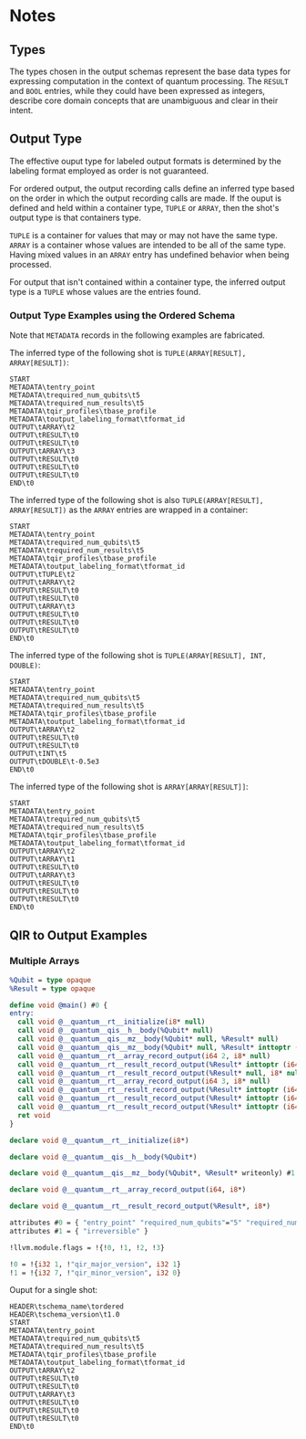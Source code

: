 # Notes

## Types

The types chosen in the output schemas represent the base data types for expressing computation in the context of quantum processing. The `RESULT` and `BOOL` entries, while they could have been expressed as integers, describe core domain concepts that are unambiguous and clear in their intent.

## Output Type

The effective ouput type for labeled output formats is determined by the labeling format employed as order is not guaranteed.

For ordered output, the output recording calls define an inferred type based on the order in which the output recording calls are made. If the ouput is defined and held within a container type, `TUPLE` or `ARRAY`, then the shot's output type is that containers type.

`TUPLE` is a container for values that may or may not have the same type. `ARRAY` is a container whose values are intended to be all of the same type. Having mixed values in an `ARRAY` entry has undefined behavior when being processed.

For output that isn't contained within a container type, the inferred output type is a `TUPLE` whose values are the entries found.

### Output Type Examples using the Ordered Schema

Note that `METADATA` records in the following examples are fabricated.

The inferred type of the following shot is `TUPLE(ARRAY[RESULT], ARRAY[RESULT])`:

```log
START
METADATA\tentry_point
METADATA\trequired_num_qubits\t5
METADATA\trequired_num_results\t5
METADATA\tqir_profiles\tbase_profile
METADATA\toutput_labeling_format\tformat_id
OUTPUT\tARRAY\t2
OUTPUT\tRESULT\t0
OUTPUT\tRESULT\t0
OUTPUT\tARRAY\t3
OUTPUT\tRESULT\t0
OUTPUT\tRESULT\t0
OUTPUT\tRESULT\t0
END\t0
```

The inferred type of the following shot is also `TUPLE(ARRAY[RESULT], ARRAY[RESULT])` as the `ARRAY` entries are wrapped in a container:

```log
START
METADATA\tentry_point
METADATA\trequired_num_qubits\t5
METADATA\trequired_num_results\t5
METADATA\tqir_profiles\tbase_profile
METADATA\toutput_labeling_format\tformat_id
OUTPUT\tTUPLE\t2
OUTPUT\tARRAY\t2
OUTPUT\tRESULT\t0
OUTPUT\tRESULT\t0
OUTPUT\tARRAY\t3
OUTPUT\tRESULT\t0
OUTPUT\tRESULT\t0
OUTPUT\tRESULT\t0
END\t0
```

The inferred type of the following shot is `TUPLE(ARRAY[RESULT], INT, DOUBLE)`:

```log
START
METADATA\tentry_point
METADATA\trequired_num_qubits\t5
METADATA\trequired_num_results\t5
METADATA\tqir_profiles\tbase_profile
METADATA\toutput_labeling_format\tformat_id
OUTPUT\tARRAY\t2
OUTPUT\tRESULT\t0
OUTPUT\tRESULT\t0
OUTPUT\tINT\t5
OUTPUT\tDOUBLE\t-0.5e3
END\t0
```

The inferred type of the following shot is `ARRAY[ARRAY[RESULT]]`:

```console
START
METADATA\tentry_point
METADATA\trequired_num_qubits\t5
METADATA\trequired_num_results\t5
METADATA\tqir_profiles\tbase_profile
METADATA\toutput_labeling_format\tformat_id
OUTPUT\tARRAY\t2
OUTPUT\tARRAY\t1
OUTPUT\tRESULT\t0
OUTPUT\tARRAY\t3
OUTPUT\tRESULT\t0
OUTPUT\tRESULT\t0
OUTPUT\tRESULT\t0
END\t0
```

## QIR to Output Examples

### Multiple Arrays

```llvm
%Qubit = type opaque
%Result = type opaque

define void @main() #0 {
entry:
  call void @__quantum__rt__initialize(i8* null)
  call void @__quantum__qis__h__body(%Qubit* null)
  call void @__quantum__qis__mz__body(%Qubit* null, %Result* null)
  call void @__quantum__qis__mz__body(%Qubit* null, %Result* inttoptr (i64 2 to %Result*))
  call void @__quantum__rt__array_record_output(i64 2, i8* null)
  call void @__quantum__rt__result_record_output(%Result* inttoptr (i64 1 to %Result*), i8* null)
  call void @__quantum__rt__result_record_output(%Result* null, i8* null)
  call void @__quantum__rt__array_record_output(i64 3, i8* null)
  call void @__quantum__rt__result_record_output(%Result* inttoptr (i64 4 to %Result*), i8* null)
  call void @__quantum__rt__result_record_output(%Result* inttoptr (i64 3 to %Result*), i8* null)
  call void @__quantum__rt__result_record_output(%Result* inttoptr (i64 2 to %Result*), i8* null)
  ret void
}

declare void @__quantum__rt__initialize(i8*)

declare void @__quantum__qis__h__body(%Qubit*)

declare void @__quantum__qis__mz__body(%Qubit*, %Result* writeonly) #1

declare void @__quantum__rt__array_record_output(i64, i8*)

declare void @__quantum__rt__result_record_output(%Result*, i8*)

attributes #0 = { "entry_point" "required_num_qubits"="5" "required_num_results"="5" "qir_profiles"="base_profile" "output_labeling_format"="format_id" }
attributes #1 = { "irreversible" }

!llvm.module.flags = !{!0, !1, !2, !3}

!0 = !{i32 1, !"qir_major_version", i32 1}
!1 = !{i32 7, !"qir_minor_version", i32 0}
```

Ouput for a single shot:

```log
HEADER\tschema_name\tordered
HEADER\tschema_version\t1.0
START
METADATA\tentry_point
METADATA\trequired_num_qubits\t5
METADATA\trequired_num_results\t5
METADATA\tqir_profiles\tbase_profile
METADATA\toutput_labeling_format\tformat_id
OUTPUT\tARRAY\t2
OUTPUT\tRESULT\t0
OUTPUT\tRESULT\t0
OUTPUT\tARRAY\t3
OUTPUT\tRESULT\t0
OUTPUT\tRESULT\t0
OUTPUT\tRESULT\t0
END\t0
```
